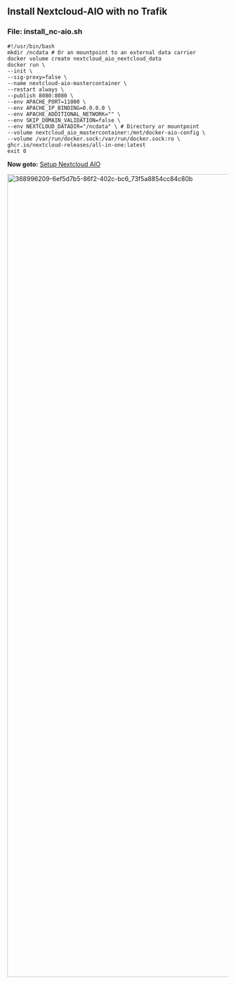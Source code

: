 ## Install Nextcloud-AIO with no Trafik

### File: install_nc-aio.sh
```
#!/usr/bin/bash
mkdir /ncdata # Or an mountpoint to an external data carrier
docker volume create nextcloud_aio_nextcloud_data
docker run \
--init \
--sig-proxy=false \
--name nextcloud-aio-mastercontainer \
--restart always \
--publish 8080:8080 \
--env APACHE_PORT=11000 \
--env APACHE_IP_BINDING=0.0.0.0 \
--env APACHE_ADDITIONAL_NETWORK="" \
--env SKIP_DOMAIN_VALIDATION=false \
--env NEXTCLOUD_DATADIR="/ncdata" \ # Directory or mountpoint
--volume nextcloud_aio_mastercontainer:/mnt/docker-aio-config \
--volume /var/run/docker.sock:/var/run/docker.sock:ro \
ghcr.io/nextcloud-releases/all-in-one:latest
exit 0
```

**Now goto:** [Setup Nextcloud AIO](https://192.168.1.17)


<img width="2736" height="1824" alt="368996209-6ef5d7b5-86f2-402c-bc6_73f5a8854cc84c80b" src="https://github.com/user-attachments/assets/a53dc12c-a0df-4444-9b1f-2b00b592cbb9" />
